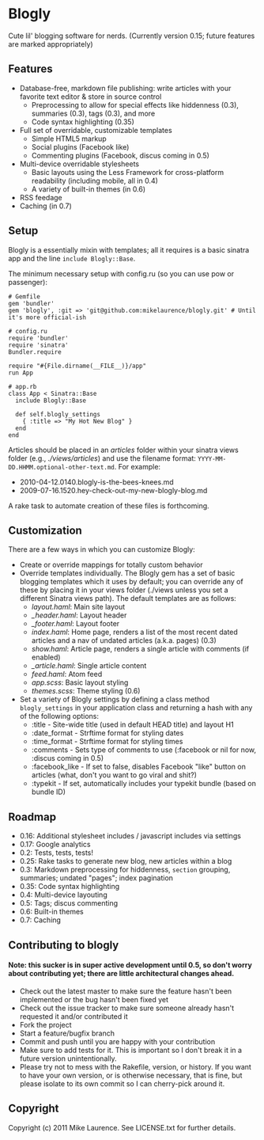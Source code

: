 # Blogly
Cute lil' blogging software for nerds.
(Currently version 0.15; future features are marked appropriately)

## Features
- Database-free, markdown file publishing: write articles with your favorite text editor & store in source control
  - Preprocessing to allow for special effects like hiddenness (0.3), summaries (0.3), tags (0.3), and more
  - Code syntax highlighting (0.35)
- Full set of overridable, customizable templates
  - Simple HTML5 markup
  - Social plugins (Facebook like)
  - Commenting plugins (Facebook, discus coming in 0.5)
- Multi-device overridable stylesheets
  - Basic layouts using the Less Framework for cross-platform readability (including mobile, all in 0.4)
  - A variety of built-in themes (in 0.6)
- RSS feedage
- Caching (in 0.7)

## Setup
Blogly is a essentially mixin with templates; all it requires is a basic sinatra app and the line `include Blogly::Base`.

The minimum necessary setup with config.ru (so you can use pow or passenger):

    # Gemfile
    gem 'bundler'
    gem 'blogly', :git => 'git@github.com:mikelaurence/blogly.git' # Until it's more official-ish

    # config.ru
    require 'bundler'
    require 'sinatra'
    Bundler.require

    require "#{File.dirname(__FILE__)}/app"
    run App

    # app.rb
    class App < Sinatra::Base
      include Blogly::Base
      
      def self.blogly_settings
        { :title => "My Hot New Blog" }
      end
    end

Articles should be placed in an *articles* folder within your sinatra views folder (e.g., *./views/articles*) and use the filename format: `YYYY-MM-DD.HHMM.optional-other-text.md`. For example:

- 2010-04-12.0140.blogly-is-the-bees-knees.md
- 2009-07-16.1520.hey-check-out-my-new-blogly-blog.md

A rake task to automate creation of these files is forthcoming.


## Customization
There are a few ways in which you can customize Blogly:

- Create or override mappings for totally custom behavior
- Override templates individually. The Blogly gem has a set of basic blogging templates which it uses by default; you can override any of these by placing it in your views folder (./views unless you set a different Sinatra views path). The default templates are as follows:
  - *layout.haml*: Main site layout
  - *_header.haml*: Layout header
  - *_footer.haml*: Layout footer
  - *index.haml*: Home page, renders a list of the most recent dated articles and a nav of undated articles (a.k.a. pages) (0.3)
  - *show.haml*: Article page, renders a single article with comments (if enabled)
  - *_article.haml*: Single article content
  - *feed.haml*: Atom feed
  - *app.scss*: Basic layout styling
  - *themes.scss*: Theme styling (0.6)
- Set a variety of Blogly settings by defining a class method `blogly_settings` in your application class and returning a hash with any of the following options:
  - :title - Site-wide title (used in default HEAD title) and layout H1
  - :date_format - Strftime format for styling dates
  - :time_format - Strftime format for styling times
  - :comments - Sets type of comments to use (:facebook or nil for now, :discus coming in 0.5)
  - :facebook_like - If set to false, disables Facebook "like" button on articles (what, don't you want to go viral and shit?)
  - :typekit - If set, automatically includes your typekit bundle (based on bundle ID)

## Roadmap
- 0.16: Additional stylesheet includes / javascript includes via settings
- 0.17: Google analytics
- 0.2: Tests, tests, tests!
- 0.25: Rake tasks to generate new blog, new articles within a blog
- 0.3: Markdown preprocessing for hiddenness, `section` grouping, summaries; undated "pages"; index pagination
- 0.35: Code syntax highlighting
- 0.4: Multi-device layouting
- 0.5: Tags; discus commenting
- 0.6: Built-in themes
- 0.7: Caching

## Contributing to blogly
#### Note: this sucker is in super active development until 0.5, so don't worry about contributing yet; there are little architectural changes ahead.
- Check out the latest master to make sure the feature hasn't been implemented or the bug hasn't been fixed yet
- Check out the issue tracker to make sure someone already hasn't requested it and/or contributed it
- Fork the project
- Start a feature/bugfix branch
- Commit and push until you are happy with your contribution
- Make sure to add tests for it. This is important so I don't break it in a future version unintentionally.
- Please try not to mess with the Rakefile, version, or history. If you want to have your own version, or is otherwise necessary, that is fine, but please isolate to its own commit so I can cherry-pick around it.

## Copyright
Copyright (c) 2011 Mike Laurence. See LICENSE.txt for further details.

